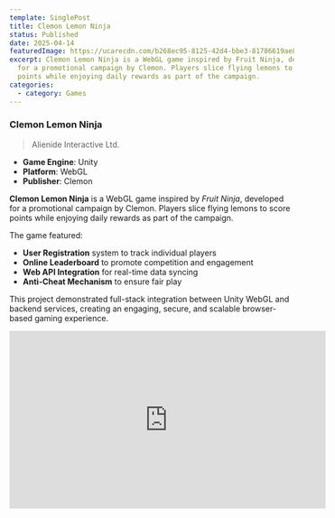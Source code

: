 ```yaml
---
template: SinglePost
title: Clemon Lemon Ninja
status: Published
date: 2025-04-14
featuredImage: https://ucarecdn.com/b268ec95-8125-42d4-bbe3-81786619ae83/
excerpt: Clemon Lemon Ninja is a WebGL game inspired by Fruit Ninja, developed
  for a promotional campaign by Clemon. Players slice flying lemons to score
  points while enjoying daily rewards as part of the campaign.
categories:
  - category: Games
---
```

### Clemon Lemon Ninja
>Alienide Interactive Ltd.

- **Game Engine**: Unity  
- **Platform**: WebGL  
- **Publisher**: Clemon  
 

**Clemon Lemon Ninja** is a WebGL game inspired by *Fruit Ninja*, developed for a promotional campaign by Clemon. Players slice flying lemons to score points while enjoying daily rewards as part of the campaign.

The game featured:
- **User Registration** system to track individual players
- **Online Leaderboard** to promote competition and engagement
- **Web API Integration** for real-time data syncing
- **Anti-Cheat Mechanism** to ensure fair play

This project demonstrated full-stack integration between Unity WebGL and backend services, creating an engaging, secure, and scalable browser-based gaming experience.

<iframe width="560" height="315" src="https://www.youtube.com/embed/qgD0O9Pl67I" frameborder="0" allow="accelerometer; autoplay; encrypted-media; gyroscope; picture-in-picture" allowfullscreen></iframe>

